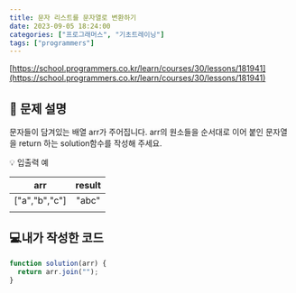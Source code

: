 ```yaml
---
title: 문자 리스트를 문자열로 변환하기
date: 2023-09-05 18:24:00
categories: ["프로그래머스", "기초트레이닝"]
tags: ["programmers"]
---
```


[https://school.programmers.co.kr/learn/courses/30/lessons/181941](https://school.programmers.co.kr/learn/courses/30/lessons/181941)

## 📔 문제 설명

문자들이 담겨있는 배열 arr가 주어집니다. arr의 원소들을 순서대로 이어 붙인 문자열을 return 하는 solution함수를 작성해 주세요.

💡 입출력 예

|      arr      | result |
| :-----------: | :----: |
| ["a","b","c"] | "abc"  |
|  |

## 💻내가 작성한 코드

```js
function solution(arr) {
  return arr.join("");
}
```
